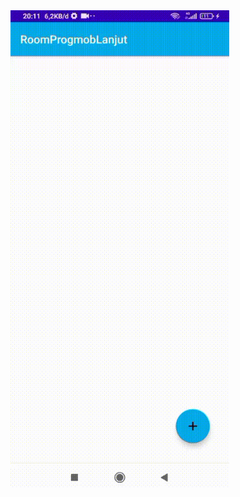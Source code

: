 <img src="https://github.com/nyomanjyotisa/RoomProgmobLanjut/blob/main/demo.gif" width=350 height=auto/>
